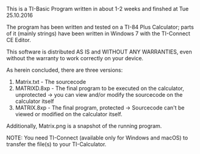 This is a TI-Basic Program written in about 1-2 weeks and finshed at Tue 25.10.2016

The program has been written and tested on a TI-84 Plus Calculator; parts of it (mainly strings) have been written in Windows 7 with the TI-Connect CE Editor.

This software is distributed AS IS and WITHOUT ANY WARRANTIES, even without the warranty to work correctly on your device.

As herein concluded, there are three versions:

1. Matrix.txt - The sourcecode
2. MATRIXD.8xp - The final program to be executed on the calculator, unprotected -> you can view and/or modify the sourcecode on the calculator itself
3. MATRIX.8xp - The final program, protected -> Sourcecode can't be viewed or modified on the calculator itself.

Additionally, Matrix.png is a snapshot of the running program.

NOTE: You need TI-Connect (available only for Windows and macOS) to transfer the file(s) to your TI-Calculator.
